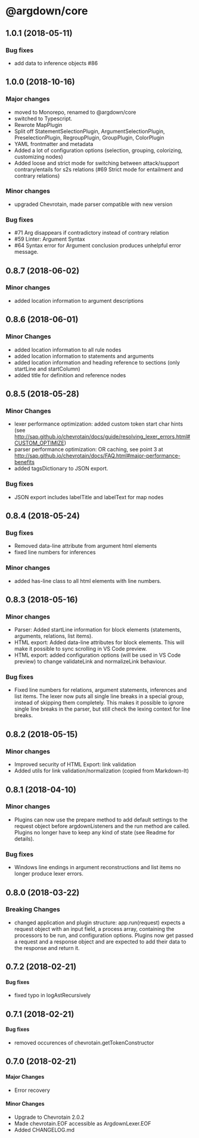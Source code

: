 # @argdown/core

## 1.0.1 (2018-05-11)

### Bug fixes

* add data to inference objects #86

## 1.0.0 (2018-10-16)

### Major changes

* moved to Monorepo, renamed to @argdown/core
* switched to Typescript.
* Rewrote MapPlugin
* Split off StatementSelectionPlugin, ArgumentSelectionPlugin, PreselectionPlugin, RegroupPlugin, GroupPlugin, ColorPlugin
* YAML frontmatter and metadata
* Added a lot of configuration options (selection, grouping, colorizing, customizing nodes)
* Added loose and strict mode for switching between attack/support contrary/entails for s2s relations (#69 Strict mode for entailment and contrary relations)

### Minor changes

* upgraded Chevrotain, made parser compatible with new version

### Bug fixes

* #71 Arg disappears if contradictory instead of contrary relation
* #59 Linter: Argument Syntax
* #64 Syntax error for Argument conclusion produces unhelpful error message.

## 0.8.7 (2018-06-02)

### Minor changes

* added location information to argument descriptions

## 0.8.6 (2018-06-01)

### Minor Changes

* added location information to all rule nodes
* added location information to statements and arguments
* added location information and heading reference to sections (only startLine and startColumn)
* added title for definition and reference nodes

## 0.8.5 (2018-05-28)

### Minor Changes

* lexer performance optimization: added custom token start char hints (see http://sap.github.io/chevrotain/docs/guide/resolving_lexer_errors.html#CUSTOM_OPTIMIZE)
* parser performance optimization: OR caching, see point 3 at http://sap.github.io/chevrotain/docs/FAQ.html#major-performance-benefits
* added tagsDictionary to JSON export.

### Bug fixes

* JSON export includes labelTitle and labelText for map nodes

## 0.8.4 (2018-05-24)

### Bug fixes

* Removed data-line attribute from argument html elements
* fixed line numbers for inferences

### Minor changes

* added has-line class to all html elements with line numbers.

## 0.8.3 (2018-05-16)

### Minor changes

* Parser: Added startLine information for block elements (statements, arguments, relations, list items).
* HTML export: Added data-line attributes for block elements. This will make it possible to sync scrolling in VS Code preview.
* HTML export: added configuration options (will be used in VS Code preview) to change validateLink and normalizeLink behaviour.

### Bug fixes

* Fixed line numbers for relations, argument statements, inferences and list items. The lexer now puts all single line breaks in a special group, instead of skipping them completely. This makes it possible to ignore single line breaks in the parser, but still check the lexing context for line breaks.

## 0.8.2 (2018-05-15)

### Minor changes

* Improved security of HTML Export: link validation
* Added utils for link validation/normalization (copied from Markdown-It)

## 0.8.1 (2018-04-10)

### Minor changes

* Plugins can now use the prepare method to add default settings to the request object before argdownListeners and the run method are called. Plugins no longer have to keep any kind of state (see Readme for details).

### Bug fixes

* Windows line endings in argument reconstructions and list items no longer produce lexer errors.

## 0.8.0 (2018-03-22)

### Breaking Changes

* changed application and plugin structure: app.run(request) expects a request object with an input field, a process array, containing the processors to be run, and configuration options. Plugins now get passed a request and a response object and are expected to add their data to the response and return it.

## 0.7.2 (2018-02-21)

#### Bug fixes

* fixed typo in logAstRecursively

## 0.7.1 (2018-02-21)

#### Bug fixes

* removed occurences of chevrotain.getTokenConstructor

## 0.7.0 (2018-02-21)

#### Major Changes

* Error recovery

#### Minor Changes

* Upgrade to Chevrotain 2.0.2
* Made chevrotain.EOF accessible as ArgdownLexer.EOF
* Added CHANGELOG.md
